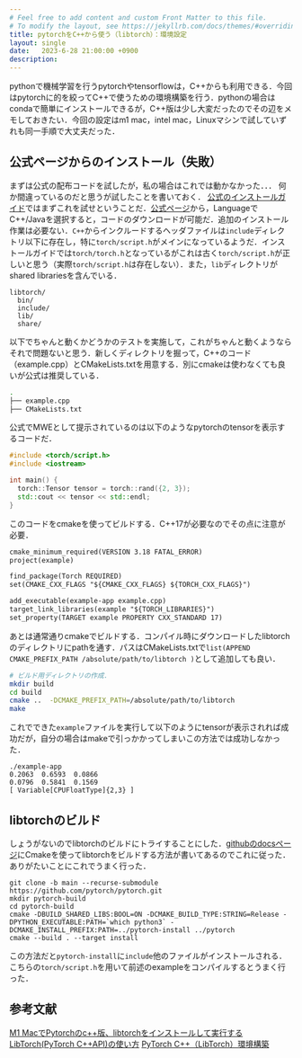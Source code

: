 ```yaml
---
# Feel free to add content and custom Front Matter to this file.
# To modify the layout, see https://jekyllrb.com/docs/themes/#overriding-theme-defaults
title: pytorchをC++から使う（libtorch）：環境設定
layout: single
date:   2023-6-28 21:00:00 +0900
description: 
---
```


pythonで機械学習を行うpytorchやtensorflowは，C++からも利用できる．今回はpytorchに的を絞ってC++で使うための環境構築を行う．pythonの場合はcondaで簡単にインストールできるが，C++版は少し大変だったのでその辺をメモしておきたい．今回の設定はm1 mac，intel mac，Linuxマシンで試していずれも同一手順で大丈夫だった．

## 公式ページからのインストール（失敗）

まずは公式の配布コードを試したが，私の場合はこれでは動かなかった．．． 何か間違っているのだと思うが試したことを書いておく． [公式のインストールガイド](https://pytorch.org/cppdocs/installing.html)ではまずこれを試せということだ．[公式ページ](https://pytorch.org/get-started/locally/)から，LanguageでC++/Javaを選択すると，コードのダウンロードが可能だ．追加のインストール作業は必要ない．`C++`からインクルードするヘッダファイルは`include`ディレクトリ以下に存在し，特に`torch/script.h`がメインになっているようだ．インストールガイドでは`torch/torch.h`となっているがこれは古く`torch/script.h`が正しいと思う（実際`torch/script.h`は存在しない）．また，`lib`ディレクトリがshared librariesを含んでいる．

```
libtorch/
  bin/
  include/
  lib/
  share/
```

以下でちゃんと動くかどうかのテストを実施して，これがちゃんと動くようならそれで問題ないと思う．新しくディレクトリを掘って，C++のコード（example.cpp）とCMakeLists.txtを用意する．別にcmakeは使わなくても良いが公式は推奨している．

```bash
.
├── example.cpp
├── CMakeLists.txt
```

公式でMWEとして提示されているのは以下のようなpytorchのtensorを表示するコードだ．

```C++:example.cpp
#include <torch/script.h>
#include <iostream>

int main() {
  torch::Tensor tensor = torch::rand({2, 3});
  std::cout << tensor << std::endl;
}
```

このコードをcmakeを使ってビルドする．C++17が必要なのでその点に注意が必要．

```cmake:CMakeLists.txt
cmake_minimum_required(VERSION 3.18 FATAL_ERROR)
project(example)

find_package(Torch REQUIRED)
set(CMAKE_CXX_FLAGS "${CMAKE_CXX_FLAGS} ${TORCH_CXX_FLAGS}")

add_executable(example-app example.cpp)
target_link_libraries(example "${TORCH_LIBRARIES}")
set_property(TARGET example PROPERTY CXX_STANDARD 17)
```

あとは通常通りcmakeでビルドする．コンパイル時にダウンロードしたlibtorchのディレクトリにpathを通す．パスはCMakeLists.txtで`list(APPEND CMAKE_PREFIX_PATH /absolute/path/to/libtorch )`として追加しても良い．

```bash
# ビルド用ディレクトリの作成．
mkdir build
cd build
cmake ..  -DCMAKE_PREFIX_PATH=/absolute/path/to/libtorch 
make
```

これでできた`example`ファイルを実行して以下のようにtensorが表示されれば成功だが，自分の場合はmakeで引っかかってしまいこの方法では成功しなかった．

```
./example-app
0.2063  0.6593  0.0866
0.0796  0.5841  0.1569
[ Variable[CPUFloatType]{2,3} ]
```

## libtorchのビルド

しょうがないのでlibtorchのビルドにトライすることにした．[githubのdocsページ](https://github.com/pytorch/pytorch/blob/main/docs/libtorch.rst)にCmakeを使ってlibtorchをビルドする方法が書いてあるのでこれに従った．ありがたいことにこれでうまく行った．

```
git clone -b main --recurse-submodule https://github.com/pytorch/pytorch.git
mkdir pytorch-build
cd pytorch-build
cmake -DBUILD_SHARED_LIBS:BOOL=ON -DCMAKE_BUILD_TYPE:STRING=Release -DPYTHON_EXECUTABLE:PATH=`which python3` -DCMAKE_INSTALL_PREFIX:PATH=../pytorch-install ../pytorch
cmake --build . --target install
```

この方法だと`pytorch-install`に`include`他のファイルがインストールされる．こちらの`torch/script.h`を用いて前述のexampleをコンパイルするとうまく行った．



## 参考文献

[M1 MacでPytorchのc++版、libtorchをインストールして実行する](https://qiita.com/cometscome_phys/items/96b94074fdaf1c2bfa04)
[LibTorch(PyTorch C++API)の使い方](https://tokumini.hatenablog.com/entry/2019/08/24/100000)
[PyTorch C++（LibTorch）環境構築](https://qiita.com/koba-jon/items/2b15865f5b4c0c9fbbf7)